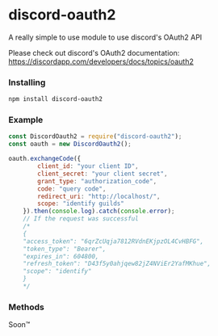 # discord-oauth2

A really simple to use module to use discord's OAuth2 API

Please check out discord's OAuth2 documentation: https://discordapp.com/developers/docs/topics/oauth2

### Installing

```bash
npm install discord-oauth2
```

### Example

```js
const DiscordOauth2 = require("discord-oauth2");
const oauth = new DiscordOauth2();

oauth.exchangeCode({
        client_id: "your client ID",
        client_secret: "your client secret",
        grant_type: "authorization_code",
        code: "query code",
        redirect_uri: "http://localhost/",
        scope: "identify guilds"
    }).then(console.log).catch(console.error);
    // If the request was successful
    /*
    {
    "access_token": "6qrZcUqja7812RVdnEKjpzOL4CvHBFG",
    "token_type": "Bearer",
    "expires_in": 604800,
    "refresh_token": "D43f5y0ahjqew82jZ4NViEr2YafMKhue",
    "scope": "identify"
    }
    */
```

### Methods

Soon™